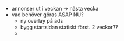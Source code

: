 - annonser ut i veckan -> nästa vecka
- vad behöver göras ASAP NU?
  - ny overlay på ads
  - bygg startsidan statiskt först. 2 veckor??
  -
